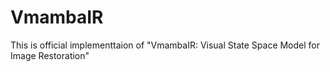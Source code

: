 # VmambaIR
This is official implementtaion of "VmambaIR: Visual State Space Model for Image Restoration"
